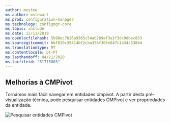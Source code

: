 ```yaml
---
author: mestew
ms.author: mstewart
ms.prod: configuration-manager
ms.technology: configmgr-core
ms.topic: include
ms.date: 12/11/2019
ms.openlocfilehash: 5b98ec7b26a9365c54ab2b9af3e2f3dc9dbec833
ms.sourcegitcommit: bbf820c35414bf2cba356f30fe047c1a34c5384d
ms.translationtype: MT
ms.contentlocale: pt-PT
ms.lasthandoff: 04/21/2020
ms.locfileid: "81715803"
---
```

## <a name="improvements-to-cmpivot"></a>Melhorias à CMPivot

Tornámos mais fácil navegar em entidades cmpivot. A partir desta pré-visualização técnica, pode pesquisar entidades CMPivot e ver propriedades da entidade.

![Pesquisar entidades CMPivot](../../media/5870934-search-cmpivot-entities.png)

